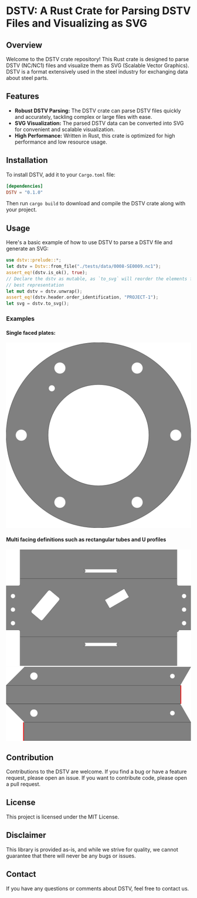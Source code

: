 # DSTV: A Rust Crate for Parsing DSTV Files and Visualizing as SVG

## Overview

Welcome to the DSTV crate repository! This Rust crate is designed to parse DSTV (NC/NC1) files and visualize them as SVG (Scalable Vector Graphics). DSTV is a format extensively used in the steel industry for exchanging data about steel parts. 

## Features

- **Robust DSTV Parsing:** The DSTV crate can parse DSTV files quickly and accurately, tackling complex or large files with ease.
- **SVG Visualization:** The parsed DSTV data can be converted into SVG for convenient and scalable visualization.
- **High Performance:** Written in Rust, this crate is optimized for high performance and low resource usage.

## Installation

To install DSTV, add it to your `Cargo.toml` file:

```toml
[dependencies]
DSTV = "0.1.0"
```

Then run `cargo build` to download and compile the DSTV crate along with your project.

## Usage

Here's a basic example of how to use DSTV to parse a DSTV file and generate an SVG:

```rust
use dstv::prelude::*;
let dstv = Dstv::from_file("./tests/data/0008-SE0009.nc1");
assert_eq!(dstv.is_ok(), true);
// Declare the dstv as mutable, as `to_svg` will reorder the elements for the
// best representation
let mut dstv = dstv.unwrap();
assert_eq!(dstv.header.order_identification, "PROJECT-1");
let svg = dstv.to_svg();
```

### Examples

#### Single faced plates:
![image](./.images/P2663.svg)

#### Multi facing definitions such as rectangular tubes and U profiles
![image](./.images/SE0008.svg)
![image](./.images/SE0009.svg)

## Contribution

Contributions to the DSTV are welcome. If you find a bug or have a feature request, please open an issue. If you want to contribute code, please open a pull request.

## License

This project is licensed under the MIT License.

## Disclaimer

This library is provided as-is, and while we strive for quality, we cannot guarantee that there will never be any bugs or issues.

## Contact

If you have any questions or comments about DSTV, feel free to contact us.
